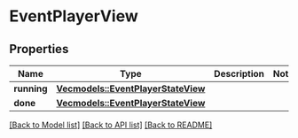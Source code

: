 # EventPlayerView

## Properties

Name | Type | Description | Notes
------------ | ------------- | ------------- | -------------
**running** | [**Vec<models::EventPlayerStateView>**](EventPlayerStateView.md) |  | 
**done** | [**Vec<models::EventPlayerStateView>**](EventPlayerStateView.md) |  | 

[[Back to Model list]](../README.md#documentation-for-models) [[Back to API list]](../README.md#documentation-for-api-endpoints) [[Back to README]](../README.md)


